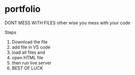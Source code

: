 # portfolio
DONT MESS WiTH FILES other wise you mess with your code 


Steps 
1. Download the file
2. add file in VS code
3. load all files and
4. open HTML file 
5. then run live server
6. BEST OF LUCK
